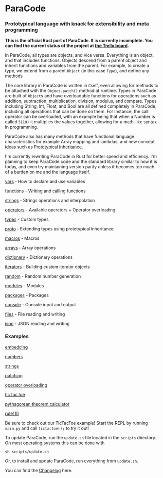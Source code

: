 # ParaCode
### Prototypical language with knack for extensibility and meta programming

**This is the official Rust port of ParaCode. It is currently incomplete. You can find the current status of the project at [the Trello board](https://trello.com/b/Nxs0bt1f/paracode-rust).**

In ParaCode, all types are objects, and vice versa. Everything is an object, and that includes functions. Objects descend from a parent object and inherit functions and variables from the parent. For example, to create a type, we extend from a parent `Object` (in this case `Type`), and define any methods

The core library in ParaCode is written in itself, even allowing for methods to be attached with the `Object.patch()` method at runtime. Types in ParaCode are built of `Object`s and have overloadable functions for operations such as addition, subtraction, multiplication, division, modulus, and compare. Types including String, Int, Float, and Bool are all defined completely in ParaCode, including all operations that can be done on them. For instance, the call operator can be overloaded, with an example being that when a Number is called `5(10)` it multiplies the values together, allowing for a math-like syntax in programming.

ParaCode also has many methods that have functional language characteristics for example Array mapping and lambdas, and new concept ideas such as [Prototypical Inheritance](https://en.wikipedia.org/wiki/Prototype-based_programming). 

I'm currently rewriting ParaCode in Rust for better speed and efficiency. I'm planning to keep ParaCode code and the standard library similar to how it is today, and even try maintaining version parity unless it becomes too much of a burden on me and the language itself.

[vars](https://github.com/ParaCodeLang/ParaCode/blob/rewrite-rust/doc/00_vars.md) - How to declare and use variables

[functions](https://github.com/ParaCodeLang/ParaCode/blob/rewrite-rust/doc/10_functions.md) - Writing and calling functions

[strings](https://github.com/ParaCodeLang/ParaCode/blob/rewrite-rust/doc/15_strings.md) - Strings operations and interpolation

[operators](https://github.com/ParaCodeLang/ParaCode/blob/rewrite-rust/doc/16_operators.md) - Available operators + Operator overloading

[types](https://github.com/ParaCodeLang/ParaCode/blob/rewrite-rust/doc/20_types.md) - Custom types

[proto](https://github.com/ParaCodeLang/ParaCode/blob/rewrite-rust/doc/30_proto.md) - Extending types using prototypical inheritance

[macros](https://github.com/ParaCodeLang/ParaCode/blob/rewrite-rust/doc/35_macros.md) - Macros

[arrays](https://github.com/ParaCodeLang/ParaCode/blob/rewrite-rust/doc/40_arrays.md) - Array operations

[dictionary](https://github.com/ParaCodeLang/ParaCode/blob/rewrite-rust/doc/41_dictionary.md) - Dictionary operations

[iterators](https://github.com/ParaCodeLang/ParaCode/blob/rewrite-rust/doc/50_iterators.md) - Building custom iterator objects

[random](https://github.com/ParaCodeLang/ParaCode/blob/rewrite-rust/doc/55_random.md) - Random number generation

[modules](https://github.com/ParaCodeLang/ParaCode/blob/rewrite-rust/doc/60_modules.md) - Modules

[packages](https://github.com/ParaCodeLang/ParaCode/blob/rewrite-rust/doc/61_packages.md) - Packages

[console](https://github.com/ParaCodeLang/ParaCode/blob/rewrite-rust/doc/70_console.md) - Console input and output

[files](https://github.com/ParaCodeLang/ParaCode/blob/rewrite-cpo/doc/80_files.md) - File reading and writing

[json](https://github.com/ParaCodeLang/ParaCode/blob/rewrite-rust/doc/81_json.md) - JSON reading and writing


### Examples

[embedding](https://github.com/ParaCodeLang/ParaCode/blob/rewrite-rust/examples/embed.rs)

[numbers](https://github.com/ParaCodeLang/ParaCode/blob/rewrite-rust/examples/numbers.para)

[strings](https://github.com/ParaCodeLang/ParaCode/blob/rewrite-rust/examples/string.para)

[patching](https://github.com/ParaCodeLang/ParaCode/blob/rewrite-rust/examples/patching.para)

[operator overloading](https://github.com/ParaCodeLang/ParaCode/blob/rewrite-rust/examples/operator_overloading.para)

[tic tac toe](https://github.com/ParaCodeLang/ParaCode/blob/rewrite-rust/examples/ttt.para)

[pythagorean theorem calculator](https://github.com/ParaCodeLang/ParaCode/blob/rewrite-rust/examples/pythagorean.para)

[rule110](https://github.com/ParaCodeLang/ParaCode/blob/rewrite-rust/examples/rule110.para)

Be sure to check out our TicTacToe example!
Start the REPL by running `main.py` and call `tictactoe();` to try it out!

To update ParaCode, run the `update.sh` file located in the `scripts` directory. On most operating systems this can be done with
```shell
sh scripts/update.sh
```
Or, to install and update ParaCode, run everything from `update.sh`.

You can find the [Changelog](https://github.com/ParaCodeLang/ParaCode/blob/rewrite-rust/CHANGELOG.md) here.

